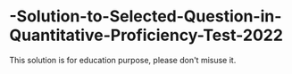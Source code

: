# -Solution-to-Selected-Question-in-Quantitative-Proficiency-Test-2022
This solution is for education purpose, please don't misuse it.
